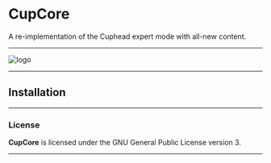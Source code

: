 # CupCore

A re-implementation of the Cuphead expert mode with all-new content.

---

![logo](https://i.imgur.com/N9Wy7MF.png)

---

## Installation

---
### License

**CupCore** is licensed under the GNU General Public License version 3.

---

